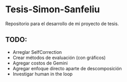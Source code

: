 # Tesis-Simon-Sanfeliu
Repositorio para el desarrollo de mi proyecto de tesis.

## TODO:
- Arreglar SelfCorrection
- Crear métodos de evaluación (con gráficos)
- Agregar costos de Gemini
- Agregar enfoque directo aparte de descomposición
- Investigar human in the loop